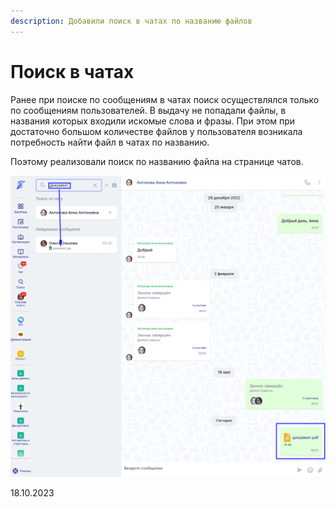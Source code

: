 ```yaml
---
description: Добавили поиск в чатах по названию файлов
---
```


# Поиск в чатах

Ранее при поиске по сообщениям в чатах поиск осуществлялся только по сообщениям пользователей. В выдачу не попадали файлы, в названия которых входили искомые слова и фразы. При этом при достаточно большом количестве файлов у пользователя возникала потребность найти файл в чатах по названию.

Поэтому реализовали поиск по названию файла на странице чатов.

![](<../../.gitbook/assets/image (1) (1) (1) (1) (1) (1) (1) (1) (1) (1) (1) (1) (1) (1) (1) (1) (1) (1) (1) (1) (1) (1) (1) (1) (1) (1) (1) (1) (1) (1) (1) (1) (1) (1) (1) (1) (1) (1) (1) (1) (1) (1) (1) (1) (1) (1) (1) (1) (1) (1) (1) (1) (1) (1) (1) (1) (1) (1) (1) (1)   (9).png>)

18.10.2023

